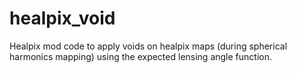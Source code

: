 # healpix_void
Healpix mod code to apply voids on healpix maps (during spherical harmonics mapping) using the expected lensing angle function. 
